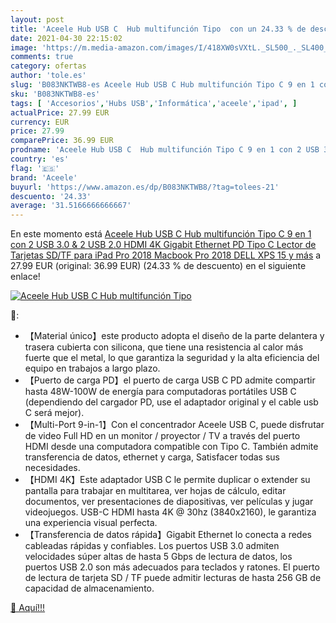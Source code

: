 ```yaml
---
layout: post
title: 'Aceele Hub USB C  Hub multifunción Tipo  con un 24.33 % de descuento'
date: 2021-04-30 22:15:02
image: 'https://m.media-amazon.com/images/I/418XW0sVXtL._SL500_._SL400_.jpg'
comments: true
category: ofertas
author: 'tole.es'
slug: 'B083NKTWB8-es Aceele Hub USB C Hub multifunción Tipo C 9 en 1 con 2 USB...'
sku: 'B083NKTWB8-es'
tags: [ 'Accesorios','Hubs USB','Informática','aceele','ipad', ]
actualPrice: 27.99 EUR
currency: EUR
price: 27.99
comparePrice: 36.99 EUR
prodname: 'Aceele Hub USB C  Hub multifunción Tipo C 9 en 1 con 2 USB 3.0 & 2 USB 2.0  HDMI 4K  Gigabit Ethernet  PD Tipo C  Lector de Tarjetas SD/TF para iPad Pro 2018  Macbook Pro 2018  DELL XPS 15 y más'
country: 'es'
flag: '🇪🇸'
brand: 'Aceele'
buyurl: 'https://www.amazon.es/dp/B083NKTWB8/?tag=tolees-21'
descuento: '24.33'
average: '31.5166666666667'
---
```


En este momento está [Aceele Hub USB C  Hub multifunción Tipo C 9 en 1 con 2 USB 3.0 & 2 USB 2.0  HDMI 4K  Gigabit Ethernet  PD Tipo C  Lector de Tarjetas SD/TF para iPad Pro 2018  Macbook Pro 2018  DELL XPS 15 y más](https://www.amazon.es/dp/B083NKTWB8/?tag=tolees-21) a 27.99 EUR (original: 36.99 EUR) (24.33 %  de descuento) en el siguiente enlace!

[![Aceele Hub USB C  Hub multifunción Tipo ](https://m.media-amazon.com/images/I/418XW0sVXtL._SL500_._SL400_.jpg)](https://www.amazon.es/dp/B083NKTWB8/?tag=tolees-21)

🔎:

- 【Material único】este producto adopta el diseño de la parte delantera y trasera cubierta con silicona, que tiene una resistencia al calor más fuerte que el metal, lo que garantiza la seguridad y la alta eficiencia del equipo en trabajos a largo plazo.
- 【Puerto de carga PD】el puerto de carga USB C PD admite compartir hasta 48W-100W de energía para computadoras portátiles USB C (dependiendo del cargador PD, use el adaptador original y el cable usb C será mejor).
- 【Multi-Port 9-in-1】Con el concentrador Aceele USB C, puede disfrutar de video Full HD en un monitor / proyector / TV a través del puerto HDMI desde una computadora compatible con Tipo C. También admite transferencia de datos, ethernet y carga, Satisfacer todas sus necesidades.
- 【HDMI 4K】Este adaptador USB C le permite duplicar o extender su pantalla para trabajar en multitarea, ver hojas de cálculo, editar documentos, ver presentaciones de diapositivas, ver películas y jugar videojuegos. USB-C HDMI hasta 4K @ 30hz (3840x2160), le garantiza una experiencia visual perfecta.
- 【Transferencia de datos rápida】Gigabit Ethernet lo conecta a redes cableadas rápidas y confiables. Los puertos USB 3.0 admiten velocidades súper altas de hasta 5 Gbps de lectura de datos, los puertos USB 2.0 son más adecuados para teclados y ratones. El puerto de lectura de tarjeta SD / TF puede admitir lecturas de hasta 256 GB de capacidad de almacenamiento.

[🛒 Aquí!!!](https://www.amazon.es/dp/B083NKTWB8/?tag=tolees-21)

